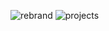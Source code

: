 ![rebrand](https://user-images.githubusercontent.com/49320100/148186778-0ad07657-ef28-4f73-9f16-f498094c0609.png)
![projects](https://user-images.githubusercontent.com/49320100/153750617-1ac816a2-98d1-42e6-89ff-bdc88949b7f3.png)
 
